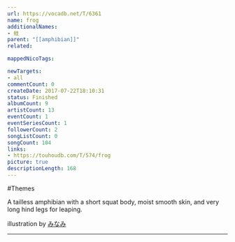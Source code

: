 ```yaml
---
url: https://vocadb.net/T/6361
name: frog
additionalNames: 
- 蛙
parent: "[[amphibian]]"
related:

mappedNicoTags:

newTargets:
- all
commentCount: 0
createDate: 2017-07-22T18:10:31
status: Finished
albumCount: 9
artistCount: 13
eventCount: 1
eventSeriesCount: 1
followerCount: 2
songListCount: 0
songCount: 104
links: 
- https://touhoudb.com/T/574/frog
picture: true
descriptionLength: 168
---
```


#Themes

A tailless amphibian with a short squat body, moist smooth skin, and very long hind legs for leaping.

illustration by [みなみ](https://www.pixiv.net/member.php?id=174190)

---

